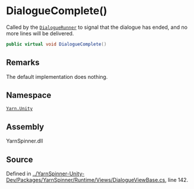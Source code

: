 # DialogueComplete\(\)

Called by the [`DialogueRunner`](../dialoguerunner/) to signal that the dialogue has ended, and no more lines will be delivered.

```csharp
public virtual void DialogueComplete()
```

## Remarks

The default implementation does nothing.

## Namespace

[`Yarn.Unity`](../)

## Assembly

YarnSpinner.dll

## Source

Defined in [../YarnSpinner-Unity-Dev/Packages/YarnSpinner/Runtime/Views/DialogueViewBase.cs](https://github.com/YarnSpinnerTool/YarnSpinner-Unity//blob/develop/Runtime/Views/DialogueViewBase.cs#L142), line 142.

